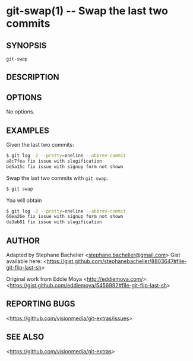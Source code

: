 git-swap(1) -- Swap the last two commits
========================================

## SYNOPSIS

`git-swap`

## DESCRIPTION

## OPTIONS

No options.

## EXAMPLES

Given the last two commits:

```bash
$ git log -2 --pretty=oneline --abbrev-commit
a8c7fea fix issue with slugification
be5a15c fix issue with signup form not shown
```

Swap the last two commits with `git swap`.

```bash
$ git swap

```

You will obtain

```bash
$ git log -2 --pretty=oneline --abbrev-commit
60ea26e fix issue with signup form not shown
da3ab81 fix issue with slugification
```

## AUTHOR

Adapted by Stephane Bachelier &lt;<stephane.bachelier@gmail.com>&gt;
Gist available here: &lt;<https://gist.github.com/stephanebachelier/8803647#file-git-flip-last-sh>&gt;
 
Original work from Eddie Moya &lt;<http://eddiemoya.com/>&gt;:
&lt;<https://gist.github.com/eddiemoya/5456992#file-git-flip-last-sh>&gt;

## REPORTING BUGS

&lt;<https://github.com/visionmedia/git-extras/issues>&gt;

## SEE ALSO

&lt;<https://github.com/visionmedia/git-extras>&gt;

